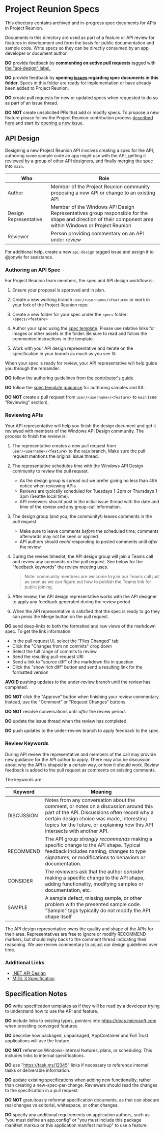 # Project Reunion Specs

This directory contains archived and in-progress spec documents for APIs in Project Reunion.

Documents in this directory are used as part of a feature or API review for features in development
and form the basis for public documentation and sample code. Write specs so they can be directly
consumed by an app developer or document author.

**DO** provide feedback by **commenting on active pull requests** tagged with
[the "api-design" label.](https://github.com/microsoft/ProjectReunion/pulls?q=is%3Apr+is%3Aopen+label%3Aapi-design)

**DO** provide feedback by **opening
[issues](https://github.com/microsoft/ProjectReunion/issues/new/choose) regarding spec documents in
this folder**. Specs in this folder are ready for implementation or have already been added to
Project Reunion.

**DO** create pull requests for new or updated specs when requested to do so as part of an issue
thread.

**DO NOT** create unsolicited PRs that add or modify specs. To propose a new feature please follow
the Project Reunion contribution process [described here](../docs/contributor-guide.md) and start by
[opening a new issue](https://github.com/microsoft/ProjectReunion/issues/new/choose).

## API Design

Designing a new Project Reunion API involves creating a spec for the API, authoring some sample code
an app might use with the API, getting it reviewed by a group of other API designers, and finally
merging the spec into `main`.

| Who                   | Role                                                                                                                                                     |
| --------------------- | -------------------------------------------------------------------------------------------------------------------------------------------------------- |
| Author                | Member of the Project Reunion community proposing a new API or change to an existing API                                                                 |
| Design Representative | Member of the Windows API Design Representatives group responsible for the shape and direction of their component area within Windows or Project Reunion |
| Reviewer              | Person providing commentary on an API under review                                                                                                       |

For additional help, create a new `api-design` tagged issue and assign it to @jonwis for assistance.

### Authoring an API Spec

For Project Reunion team members, the spec and API design workflow is:

1. Ensure your proposal is approved and in plan.

2. Create a new working branch `user/<username>/<feature>` or work in your fork of the Project
   Reunion repo.

3. Create a new folder for your spec under the `specs` folder: `/specs/<feature>`

4. Author your spec using the [spec template](spec_template.md). Please use relative links for
   images or other assets in the folder. Be sure to read and follow the commented instructions in
   the template.

5. Work with your API design representative and iterate on the specification in your branch as much
   as you see fit.

When your spec is ready for review, your API representative will help guide you through the
remainder.

**DO** follow the authoring guidelines from [the contributor's guide](../docs/contributor-guide.md).

**DO** follow the [spec template guidance](spec_template.md) for authoring samples and IDL.

**DO NOT** create a pull request from `user/<username>/<feature>` to `main` (see "Reviewing"
section).

### Reviewing APIs

Your API representative will help you finish the design document and get it reviewed with members of
the Windows API Design community. The process to finish the review is:

1. The representative creates a new pull request from `user/<username>/<feature>` to the `main`
   branch. Make sure the pull request mentions the original issue thread.

2. The representative schedules time with the Windows API Design community to review the pull
   request.

    - As the design group is spread out we prefer giving no less than 48h notice when reviewing APIs
    - Reviews are typically scheduled for Tuesdays 1-2pm or Thursdays 1-3pm (Seattle local time).
    - API reviewers should post in the initial issue thread with the date and time of the review and
      any group-call information.

3. The design group (and you, the community!) leaves comments in the pull request

    - Make sure to leave comments _before_ the scheduled time; comments afterwards may not be seen
      or applied
    - API authors should _avoid_ responding to posted comments until _after_ the review

4. During the review timeslot, the API design group will join a Teams call and review any comments
   on the pull request. See below for the "feedback keywords" the review meeting uses.

    > Note: community members are welcome to join our Teams call just as soon as we can figure out
    > how to publish the Teams link for public joining.

5. After review, the API design representative works with the API designer to apply any feedback
   generated during the review period.

6. When the API representative is satisfied that the spec is ready to go they can press the Merge
   button on the pull request.

**DO** send deep-links to both the formatted and raw views of the markdown spec. To get the link
information:

-   In the pull request UI, select the "Files Changed" tab
-   Click the "Changes from nn commits" drop down
-   Select the full range of commits to review
-   Send the resulting pull-request URI
-   Send a link to "source diff" of the markdown file in question
-   Click the "show rich diff" button and send a resulting link for the formatted version

**AVOID** pushing updates to the under-review branch until the review has completed.

**DO NOT** click the "Approve" button when finishing your review commentary. Instead, use the
"Comment" or "Request Changes" buttons.

**DO NOT** resolve conversations until _after_ the review period.

**DO** update the issue thread when the review has completed.

**DO** push updates to the under-review branch to apply feedback to the spec.

### Review Keywords

During API review the representative and members of the call may provide new guidance for the API
author to apply. There may also be discussion about why the API is shaped in a certain way, or how
it should work. Review feedback is added to the pull request as comments on existing comments.

The keywords are:

| Keyword    | Meaning                                                                                                                                                                                                                                                        |
| ---------- | -------------------------------------------------------------------------------------------------------------------------------------------------------------------------------------------------------------------------------------------------------------- |
| DISCUSSION | Notes from any conversation about the comment, or notes on a discussion around this part of the API. Discussions often record why a certain design choice was made, interesting topics for the future, or explaining how this API intersects with another API. |
| RECOMMEND  | The API group _strongly recommends_ making a specific change to the API shape. Typical feedback includes naming, changes to type signatures, or modifications to behaviors or documentation.                                                                   |
| CONSIDER   | The reviewers ask that the author _consider_ making a specific change to the API shape, adding functionality, modifying samples or documentation, etc.                                                                                                         |
| SAMPLE     | A sample defect, missing sample, or other problem with the presented sample code. "Sample" tags typically do not modify the API shape itself                                                                                                                   |

The API design representative owns the quality and shape of the APIs for their area. Representatives
are free to ignore or modify RECOMMEND markers, but should reply back to the comment thread
indicating their reasoning. We use review commentary to adjust our design guidelines over time.

### Additional Links

-   [.NET API Design](https://github.com/dotnet/runtime/blob/main/docs/project/api-review-process.md)
-   [MIDL 3 Specification](https://docs.microsoft.com/en-us/uwp/midl-3/)

## Specification Notes

**DO** write specification templates as if they will be read by a developer trying to understand how
to use the API and feature.

**DO** include links to existing types, pointers into https://docs.microsoft.com when providing
converged features.

**DO** describe how packaged, unpackaged, AppContainer and Full Trust applications will use the
feature.

**DO NOT** reference Windows-internal features, plans, or scheduling. This includes links to
internal specifications.

**DO** use "https://task.ms/12345" links if necessary to reference internal tasks or deliverable
information.

**DO** update existing specifications when adding new functionality, rather than creating a
new-spec-per-change. Reviewers should read the changes to the specification in a pull request.

**DO NOT** gratuitously reformat specification documents, as that can obscure real changes vs
editorial, whitespace, or other changes.

**DO** specify any additional requirements on application authors, such as "you must define an
app.config" or "you must include this package manifest markup or this application manifest markup"
to use a feature.
